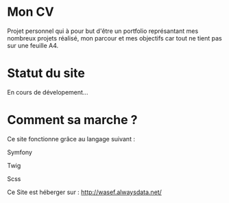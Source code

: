 # Mon CV
Projet personnel qui à pour but d'être un portfolio représantant mes nombreux projets réalisé, mon parcour et mes objectifs car tout ne tient pas sur une feuille A4.

# Statut du site

En cours de dévelopement...

# Comment sa marche ?

Ce site fonctionne grâce au langage suivant :

Symfony

Twig

Scss

Ce Site est héberger sur : http://wasef.alwaysdata.net/
